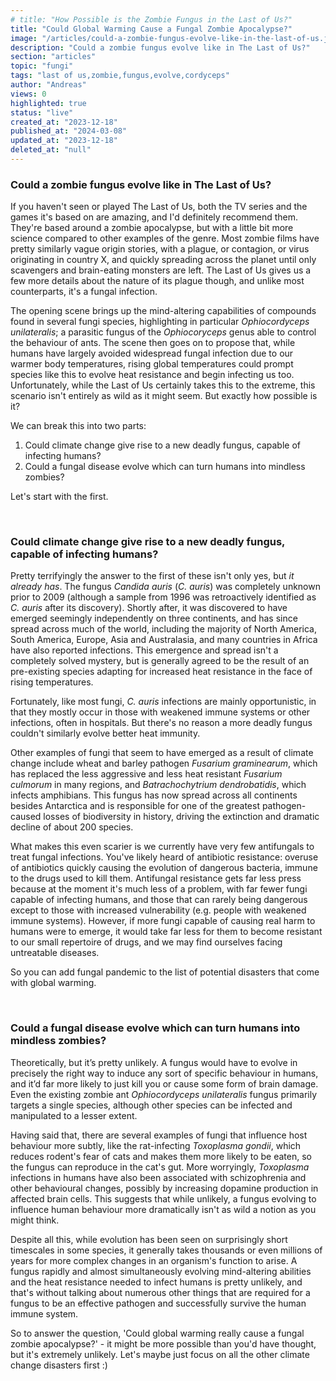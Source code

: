 ```yaml
---
# title: "How Possible is the Zombie Fungus in the Last of Us?"
title: "Could Global Warming Cause a Fungal Zombie Apocalypse?"
image: "/articles/could-a-zombie-fungus-evolve-like-in-the-last-of-us.jpg"
description: "Could a zombie fungus evolve like in The Last of Us?"
section: "articles"
topic: "fungi"
tags: "last of us,zombie,fungus,evolve,cordyceps"
author: "Andreas"
views: 0
highlighted: true
status: "live"
created_at: "2023-12-18"
published_at: "2024-03-08"
updated_at: "2023-12-18"
deleted_at: "null"
---
```


### Could a zombie fungus evolve like in The Last of Us?

If you haven't seen or played The Last of Us, both the TV series and the games it's based on are amazing, and I'd definitely recommend them. They're based around a zombie apocalypse, but with a little bit more science compared to other examples of the genre. Most zombie films have pretty similarly vague origin stories, with a plague, or contagion, or virus originating in country X, and quickly spreading across the planet until only scavengers and brain-eating monsters are left. The Last of Us gives us a few more details about the nature of its plague though, and unlike most counterparts, it's a fungal infection.

The opening scene brings up the mind-altering capabilities of compounds found in several fungi species, highlighting in particular _Ophiocordyceps unilateralis_; a parasitic fungus of the _Ophiocoryceps_ genus able to control the behaviour of ants. The scene then goes on to propose that, while humans have largely avoided widespread fungal infection due to our warmer body temperatures, rising global temperatures could prompt species like this to evolve heat resistance and begin infecting us too. Unfortunately, while the Last of Us certainly takes this to the extreme, this scenario isn't entirely as wild as it might seem. But exactly how possible is it?
&nbsp;

We can break this into two parts:

1. Could climate change give rise to a new deadly fungus, capable of infecting humans?
2. Could a fungal disease evolve which can turn humans into mindless zombies?
&nbsp;

Let's start with the first.

&nbsp;

### Could climate change give rise to a new deadly fungus, capable of infecting humans?

Pretty terrifyingly the answer to the first of these isn't only yes, but _it already has_. The fungus _Candida auris_ (_C. auris_) was completely unknown prior to 2009 (although a sample from 1996 was retroactively identified as _C. auris_ after its discovery). Shortly after, it was discovered to have emerged seemingly independently on three continents, and has since spread across much of the world, including the majority of North America, South America, Europe, Asia and Australasia, and many countries in Africa have also reported infections. This emergence and spread isn't a completely solved mystery, but is generally agreed to be the result of an pre-existing species adapting for increased heat resistance in the face of rising temperatures.

Fortunately, like most fungi, _C. auris_ infections are mainly opportunistic, in that they mostly occur in those with weakened immune systems or other infections, often in hospitals. But there's no reason a more deadly fungus couldn't similarly evolve better heat immunity.

Other examples of fungi that seem to have emerged as a result of climate change include wheat and barley pathogen _Fusarium graminearum_, which has replaced the less aggressive and less heat resistant _Fusarium culmorum_ in many regions, and _Batrachochytrium dendrobatidis_, which infects amphibians. This fungus has now spread across all continents besides Antarctica and is responsible for one of the greatest pathogen-caused losses of biodiversity in history, driving the extinction and dramatic decline of about 200 species.

What makes this even scarier is we currently have very few antifungals to treat fungal infections. You've likely heard of antibiotic resistance: overuse of antibiotics quickly causing the evolution of dangerous bacteria, immune to the drugs used to kill them. Antifungal resistance gets far less press because at the moment it's much less of a problem, with far fewer fungi capable of infecting humans, and those that can rarely being dangerous except to those with increased vulnerability (e.g. people with weakened immune systems). However, if more fungi capable of causing real harm to humans were to emerge, it would take far less for them to become resistant to our small repertoire of drugs, and we may find ourselves facing untreatable diseases.

So you can add fungal pandemic to the list of potential disasters that come with global warming.

&nbsp;

### Could a fungal disease evolve which can turn humans into mindless zombies?

Theoretically, but it’s pretty unlikely. A fungus would have to evolve in precisely the right way to induce any sort of specific behaviour in humans, and it’d far more likely to just kill you or cause some form of brain damage. Even the existing zombie ant _Ophiocordyceps unilateralis_ fungus primarily targets a single species, although other species can be infected and manipulated to a lesser extent.

Having said that, there are several examples of fungi that influence host behaviour more subtly, like the rat-infecting _Toxoplasma gondii_, which reduces rodent's fear of cats and makes them more likely to be eaten, so the fungus can reproduce in the cat's gut. More worryingly, _Toxoplasma_ infections in humans have also been associated with schizophrenia and other behavioural changes, possibly by increasing dopamine production in affected brain cells. This suggests that while unlikely, a fungus evolving to influence human behaviour more dramatically isn't as wild a notion as you might think.

Despite all this, while evolution has been seen on surprisingly short timescales in some species, it generally takes thousands or even millions of years for more complex changes in an organism's function to arise. A fungus rapidly and almost simultaneously evolving mind-altering abilities and the heat resistance needed to infect humans is pretty unlikely, and that's without talking about numerous other things that are required for a fungus to be an effective pathogen and successfully survive the human immune system.

So to answer the question, 'Could global warming really cause a fungal zombie apocalypse?' - it might be more possible than you'd have thought, but it's extremely unlikely. Let's maybe just focus on all the other climate change disasters first :)
